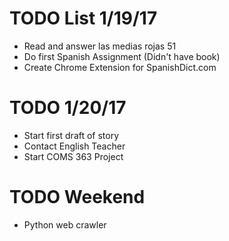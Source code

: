 # TODO List 1/19/17
 - Read and answer las medias rojas 51
 - Do first Spanish Assignment (Didn't have book)
 - Create Chrome Extension for SpanishDict.com

# TODO 1/20/17
 - Start first draft of story
 - Contact English Teacher
 - Start COMS 363 Project
 
# TODO Weekend
 - Python web crawler
 